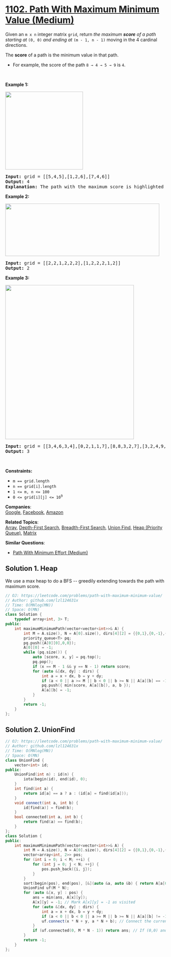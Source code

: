 # [1102. Path With Maximum Minimum Value (Medium)](https://leetcode.com/problems/path-with-maximum-minimum-value/)

<p>Given an <code>m x n</code> integer matrix <code>grid</code>, return <em>the maximum <strong>score</strong> of a path starting at </em><code>(0, 0)</code><em> and ending at </em><code>(m - 1, n - 1)</code> moving in the 4 cardinal directions.</p>

<p>The <strong>score</strong> of a path is the minimum value in that path.</p>

<ul>
	<li>For example, the score of the path <code>8 → 4 → 5 → 9</code> is <code>4</code>.</li>
</ul>

<p>&nbsp;</p>
<p><strong>Example 1:</strong></p>
<img alt="" src="https://assets.leetcode.com/uploads/2021/08/05/maxgrid1.jpg" style="width: 244px; height: 245px;">
<pre><strong>Input:</strong> grid = [[5,4,5],[1,2,6],[7,4,6]]
<strong>Output:</strong> 4
<strong>Explanation:</strong> The path with the maximum score is highlighted in yellow. 
</pre>

<p><strong>Example 2:</strong></p>
<img alt="" src="https://assets.leetcode.com/uploads/2021/08/05/maxgrid2.jpg" style="width: 484px; height: 165px;">
<pre><strong>Input:</strong> grid = [[2,2,1,2,2,2],[1,2,2,2,1,2]]
<strong>Output:</strong> 2
</pre>

<p><strong>Example 3:</strong></p>
<img alt="" src="https://assets.leetcode.com/uploads/2021/08/05/maxgrid3.jpg" style="width: 404px; height: 485px;">
<pre><strong>Input:</strong> grid = [[3,4,6,3,4],[0,2,1,1,7],[8,8,3,2,7],[3,2,4,9,8],[4,1,2,0,0],[4,6,5,4,3]]
<strong>Output:</strong> 3
</pre>

<p>&nbsp;</p>
<p><strong>Constraints:</strong></p>

<ul>
	<li><code>m == grid.length</code></li>
	<li><code>n == grid[i].length</code></li>
	<li><code>1 &lt;= m, n &lt;= 100</code></li>
	<li><code>0 &lt;= grid[i][j] &lt;= 10<sup>9</sup></code></li>
</ul>


**Companies**:  
[Google](https://leetcode.com/company/google), [Facebook](https://leetcode.com/company/facebook), [Amazon](https://leetcode.com/company/amazon)

**Related Topics**:  
[Array](https://leetcode.com/tag/array/), [Depth-First Search](https://leetcode.com/tag/depth-first-search/), [Breadth-First Search](https://leetcode.com/tag/breadth-first-search/), [Union Find](https://leetcode.com/tag/union-find/), [Heap (Priority Queue)](https://leetcode.com/tag/heap-priority-queue/), [Matrix](https://leetcode.com/tag/matrix/)

**Similar Questions**:
* [Path With Minimum Effort (Medium)](https://leetcode.com/problems/path-with-minimum-effort/)

## Solution 1. Heap

We use a max heap to do a BFS -- greedily extending towards the path with maximum score.

```cpp
// OJ: https://leetcode.com/problems/path-with-maximum-minimum-value/
// Author: github.com/lzl124631x
// Time: O(MNlog(MN))
// Space: O(MN)
class Solution {
    typedef array<int, 3> T;
public:
    int maximumMinimumPath(vector<vector<int>>& A) {
        int M = A.size(), N = A[0].size(), dirs[4][2] = {{0,1},{0,-1},{1,0},{-1,0}};
        priority_queue<T> pq;
        pq.push({A[0][0],0,0});
        A[0][0] = -1;
        while (pq.size()) {
            auto [score, x, y] = pq.top();
            pq.pop();
            if (x == M - 1 && y == N - 1) return score;
            for (auto &[dx, dy] : dirs) {
                int a = x + dx, b = y + dy;
                if (a < 0 || a >= M || b < 0 || b >= N || A[a][b] == -1) continue;
                pq.push({ min(score, A[a][b]), a, b });
                A[a][b] = -1;
            }
        }
        return -1;
    }
};
```

## Solution 2. UnionFind

```cpp
// OJ: https://leetcode.com/problems/path-with-maximum-minimum-value/
// Author: github.com/lzl124631x
// Time: O(MNlog(MN))
// Space: O(MN)
class UnionFind {
    vector<int> id;
public:
    UnionFind(int n) : id(n) {
        iota(begin(id), end(id), 0);
    }
    int find(int a) {
        return id[a] == a ? a : (id[a] = find(id[a]));
    }
    void connect(int a, int b) {
        id[find(a)] = find(b);
    }
    bool connected(int a, int b) {
        return find(a) == find(b);
    }
};
class Solution {
public:
    int maximumMinimumPath(vector<vector<int>>& A) {
        int M = A.size(), N = A[0].size(), dirs[4][2] = {{0,1},{0,-1},{1,0},{-1,0}}, ans = INT_MAX;
        vector<array<int, 2>> pos;
        for (int i = 0; i < M; ++i) {
            for (int j = 0; j < N; ++j) {
                pos.push_back({i, j});
            }
        }
        sort(begin(pos), end(pos), [&](auto &a, auto &b) { return A[a[0]][a[1]] > A[b[0]][b[1]]; }); // Greedily pick the cells with greatest value first.
        UnionFind uf(M * N);
        for (auto &[x, y] : pos) {
            ans = min(ans, A[x][y]);
            A[x][y] = -1; // Mark A[x][y] = -1 as visited
            for (auto &[dx, dy] : dirs) {
                int a = x + dx, b = y + dy;
                if (a < 0 || b < 0 || a >= M || b >= N || A[a][b] != -1) continue;
                uf.connect(x * N + y, a * N + b); // Connect the current position with a visited neighbor
            }
            if (uf.connected(0, M * N - 1)) return ans; // If (0,0) and (m-1, n-1) are connected, we've found the path
        }
        return -1;
    }
};
```